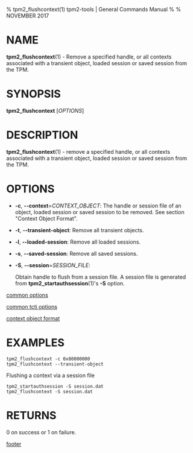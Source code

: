 % tpm2_flushcontext(1) tpm2-tools | General Commands Manual
%
% NOVEMBER 2017

# NAME

**tpm2_flushcontext**(1) - Remove a specified handle, or all contexts associated with a transient object, loaded session or saved session from the TPM.

# SYNOPSIS

**tpm2_flushcontext** [*OPTIONS*]

# DESCRIPTION

**tpm2_flushcontext**(1) - remove a specified handle, or all contexts associated with a transient object, loaded session or saved session from the TPM.

# OPTIONS

  * **-c**, **--context**=_CONTEXT\_OBJECT_:
    The handle or session file of an object, loaded session or saved session to be removed.
    See section "Context Object Format".

  * **-t**, **--transient-object**:
    Remove all transient objects.

  * **-l**, **--loaded-session**:
    Remove all loaded sessions.

  * **-s**, **--saved-session**:
    Remove all saved sessions.

  * **-S**, **--session**=_SESSION\_FILE_:

    Obtain handle to flush from a session file. A session file is generated
    from **tpm2_startauthsession**(1)'s **-S** option.

[common options](common/options.md)

[common tcti options](common/tcti.md)

[context object format](common/ctxobj.md)

# EXAMPLES

```
tpm2_flushcontext -c 0x80000000
tpm2_flushcontext --transient-object
```

Flushing a context via a session file
```
tpm2_startauthsession -S session.dat
tpm2_flushcontext -S session.dat
```

# RETURNS

0 on success or 1 on failure.

[footer](common/footer.md)

